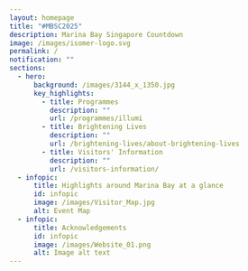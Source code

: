 ```yaml
---
layout: homepage
title: "#MBSC2025"
description: Marina Bay Singapore Countdown
image: /images/isomer-logo.svg
permalink: /
notification: ""
sections:
  - hero:
      background: /images/3144_x_1350.jpg
      key_highlights:
        - title: Programmes
          description: ""
          url: /programmes/illumi
        - title: Brightening Lives
          description: ""
          url: /brightening-lives/about-brightening-lives
        - title: Visitors' Information
          description: ""
          url: /visitors-information/
  - infopic:
      title: Highlights around Marina Bay at a glance
      id: infopic
      image: /images/Visitor_Map.jpg
      alt: Event Map
  - infopic:
      title: Acknowledgements
      id: infopic
      image: /images/Website_01.png
      alt: Image alt text
---
```

